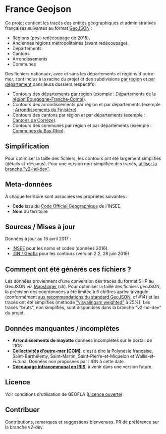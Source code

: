 # France Geojson

Ce projet contient les tracés des entités géographiques et administratives françaises suivantes au format [GeoJSON](http://geojson.org/) :

* Régions (post-redécoupage de 2015).
* Anciennes régions métropolitaines (avant redécoupage).
* Départements
* Cantons
* Arrondissements
* Communes

Des fichiers nationaux, avec et sans les départements et régions d'outre-mer, sont inclus à la racine du projet et des subdivisions [par région](https://github.com/gregoiredavid/france-geojson/blob/v2-dev/regions/) et [par département](https://github.com/gregoiredavid/france-geojson/blob/v2-dev/departements/) dans leurs dossiers respectifs :

* Contours des départements par région (exemple : [Départements de la région Bourgogne-Franche-Comté](https://github.com/gregoiredavid/france-geojson/blob/v2-dev/regions/bourgogne-franche-comte/departements-bourgogne-franche-comte.geojson)).
* Contours des arrondissements par région et par départements (exemple : [Arrondissements du Finistère](https://github.com/gregoiredavid/france-geojson/blob/v2-dev/departements/29-finistere/arrondissements-29-finistere.geojson)).
* Contours des cantons par région et par départements (exemple : [Cantons de Corrèze](https://github.com/gregoiredavid/france-geojson/blob/v2-dev/departements/19-correze/cantons-19-correze.geojson)).
* Contours des communes par région et par départements (exemple : [Communes du Bas-Rhin](https://github.com/gregoiredavid/france-geojson/blob/v2-dev/departements/67-bas-rhin/communes-67-bas-rhin.geojson)).

## Simplification

Pour optimiser la taille des fichiers, les contours ont été largement simplifiés (détails ci-dessous). Pour une version non-simplifiée des tracés, [utiliser la branche "v2-hd-dev"](https://github.com/gregoiredavid/france-geojson/tree/v2-hd-dev).

## Meta-données

À chaque territoire sont associées les propriétés suivantes :

* **Code** issu du [Code Officiel Géographique](http://www.insee.fr/fr/methodes/nomenclatures/cog/documentation.asp) de l'INSEE
* **Nom** du territoire

## Sources / Mises à jour

Données à jour au 16 avril 2017 :

* [INSEE](http://www.insee.fr/fr/methodes/nomenclatures/cog/telechargement.asp) pour les noms et codes (données 2016).
* [IGN / Geofla](http://professionnels.ign.fr/geofla) pour les contours (version 2.2, 28 juin 2016)

## Comment ont été générés ces fichiers ?

Les données proviennent d'une conversion des tracés du format SHP au GeoJSON via [Mapshaper](https://github.com/mbloch/mapshaper) (cli). Pour optimiser la taille des fichiers geoJSON, la précision des coordonnées a été limitée à 6 chiffres après la virgule (conformément [aux recommandations du standard GeoJSON](https://tools.ietf.org/html/rfc7946#section-11.2), cf #14) et les tracés ont été simplifiés (méthode ["visvalingam weighted"](https://github.com/mbloch/mapshaper/wiki/Command-Reference#-simplify) à 25%). Les tracés "bruts", non simplifiés, sont disponibles dans la branche "v2-hd-dev" du projet.

## Données manquantes / incomplètes

* **Arrondissements de mayotte** données incomplètes sur le portail de l'IGN.
* **[Collectivités d'outre-mer (COM)](https://fr.wikipedia.org/wiki/Collectivit%C3%A9_d%27outre-mer)**, c'est à dire la Polynésie française, Saint-Barthélemy, Saint-Martin, Saint-Pierre-et-Miquelon et Wallis-et-Futuna. Données non proposées par l'IGN à cette date.
* **[Découpage infracommunal en IRIS](http://professionnels.ign.fr/contoursiris)**, à venir dans une version future.

## Licence

Voir conditions d'utilisation de GEOFLA ([Licence ouverte](http://www.etalab.gouv.fr/pages/licence-ouverte-open-licence-5899923.html)).

## Contribuer

Contributions, remarques et suggestions bienvenues. PR de préférence sur la branche v2-dev.
